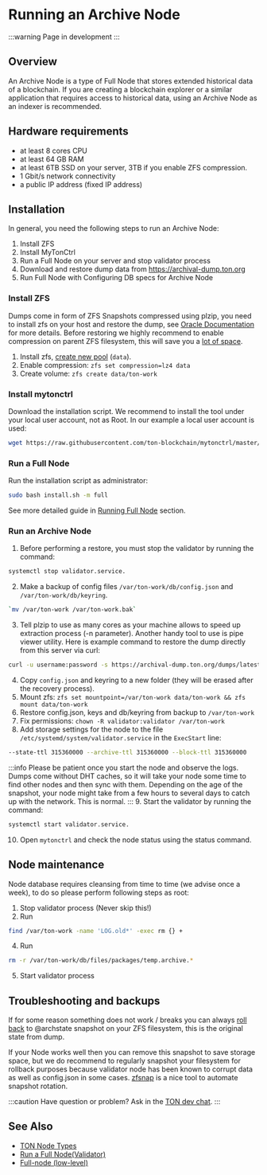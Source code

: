 # Running an Archive Node

:::warning
Page in development
:::

## Overview
An Archive Node is a type of Full Node that stores extended historical data of a blockchain. If you are creating a blockchain explorer or a similar application that requires access to historical data, using an Archive Node as an indexer is recommended.

## Hardware requirements 

* at least 8 cores CPU 
* at least 64 GB RAM 
* at least 6TB SSD on your server,  3TB if you enable ZFS compression. 
* 1 Gbit/s network connectivity 
* a public IP address (fixed IP address)

## Installation

In general, you need the following steps to run an Archive Node:

1. Install ZFS
2. Install MyTonCtrl
3. Run a Full Node on your server and stop validator process
4. Download and restore dump data from https://archival-dump.ton.org
5. Run Full Node with Configuring DB specs for Archive Node


### Install ZFS

Dumps come in form of ZFS Snapshots compressed using plzip, you need to install zfs on your host and restore the dump, see [Oracle Documentation](https://docs.oracle.com/cd/E23824_01/html/821-1448/gavvx.html#scrolltoc) for more details. Before restoring we highly recommend to enable compression on parent ZFS filesystem, this will save you a [lot of space](https://www.servethehome.com/the-case-for-using-zfs-compression/).

1. Install zfs, [create new pool](https://ubuntu.com/tutorials/setup-zfs-storage-pool) (`data`).
2. Enable compression: `zfs set compression=lz4 data`
3. Create volume: `zfs create data/ton-work`


### Install mytonctrl

Download the installation script. We recommend to install the tool under your local user account, not as Root. In our example a local user account is used:

```sh
wget https://raw.githubusercontent.com/ton-blockchain/mytonctrl/master/scripts/install.sh
```

### Run a Full Node
Run the installation script as administrator:

```sh
sudo bash install.sh -m full
```

See more detailed guide in [Running Full Node](/participate/nodes/run-node) section.


### Run an Archive Node

1. Before performing a restore, you must stop the validator by running the command:
```sh
systemctl stop validator.service.
```
2. Make a backup of config files `/var/ton-work/db/config.json` and `/var/ton-work/db/keyring`.
```sh
`mv /var/ton-work /var/ton-work.bak`
```
3. Tell plzip to use as many cores as your machine allows to speed up extraction process (-n parameter). Another handy tool to use is pipe viewer utility. Here is example command to restore the dump directly from this server via curl:

```sh
curl -u username:password -s https://archival-dump.ton.org/dumps/latest.zfs.lz | pv | plzip -d -n8 | zfs recv mypool/ton-work
```

4. Copy `config.json` and keyring to a new folder (they will be erased after the recovery process).
5. Mount zfs: `zfs set mountpoint=/var/ton-work data/ton-work && zfs mount data/ton-work`
6. Restore config.json, keys and db/keyring from backup to `/var/ton-work`
7. Fix permissions: `chown -R validator:validator /var/ton-work`
8. Add storage settings for the node to the file `/etc/systemd/system/validator.service` in the `ExecStart` line: 
```sh
--state-ttl 315360000 --archive-ttl 315360000 --block-ttl 315360000
```

:::info
Please be patient once you start the node and observe the logs. Dumps come without DHT caches, so it will take your node some time to find other nodes and then sync with them. Depending on the age of the snapshot, your node might take from a few hours to several days to catch up with the network. This is normal.
:::
9. Start the validator by running the command: 
```sh
systemctl start validator.service.
```
10. Open `mytonctrl` and check the node status using the status command.


## Node maintenance

Node database requires cleansing from time to time (we advise once a week), to do so please perform following steps as root:


1. Stop validator process (Never skip this!)
2. Run
```sh
find /var/ton-work -name 'LOG.old*' -exec rm {} +
```
4. Run
```sh
rm -r /var/ton-work/db/files/packages/temp.archive.*
```
5. Start validator process

## Troubleshooting and backups
If for some reason something does not work / breaks you can always [roll back](https://docs.oracle.com/cd/E23824_01/html/821-1448/gbciq.html#gbcxk) to @archstate snapshot on your ZFS filesystem, this is the original state from dump. 

If your Node works well then you can remove this snapshot to save storage space, but we do recommend to regularly snapshot your filesystem for rollback purposes because validator node has been known to corrupt data as well as config.json in some cases. [zfsnap](https://www.zfsnap.org/docs.html) is a nice tool to automate snapshot rotation.

:::caution
Have question or problem? Ask in the [TON dev chat](https://t.me/tondev_eng).
:::


## See Also

* [TON Node Types](/participate/nodes/node-types)
* [Run a Full Node(Validator)](/participate/nodes/run-node)
* [Full-node (low-level)](/develop/howto/full-node)